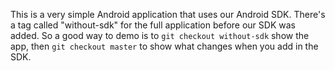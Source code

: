 This is a very simple Android application that uses our Android SDK. There's a tag called "without-sdk" for the full application before our SDK was added. So a good way to demo is to `git checkout without-sdk` show the app, then `git checkout master` to show what changes when you add in the SDK.
